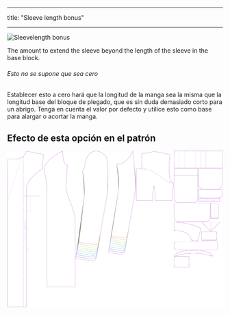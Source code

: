 - - -
title: "Sleeve length bonus"
- - -

![Sleevelength bonus](./sleevelengthbonus.svg)

The amount to extend the sleeve beyond the length of the sleeve in the base block.

<Note>

###### Esto no se supone que sea cero

Establecer esto a cero hará que la longitud de la manga sea la misma que la longitud base del bloque de plegado,
que es sin duda demasiado corto para un abrigo.
Tenga en cuenta el valor por defecto y utilice esto como base para alargar o acortar la manga.

</Note>

## Efecto de esta opción en el patrón

![This image shows the effect of this option by superimposing several variants that have a different value for this option](carlita_sleevelengthbonus_sample.svg "Effect of this option on the pattern")
